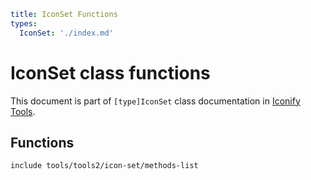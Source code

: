 ```yaml
title: IconSet Functions
types:
  IconSet: './index.md'
```

# IconSet class functions

This document is part of `[type]IconSet` class documentation in [Iconify Tools](../index.md).

## Functions

`include tools/tools2/icon-set/methods-list`
